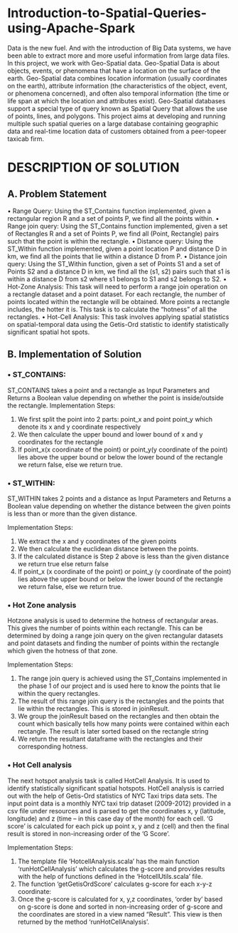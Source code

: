 # Introduction-to-Spatial-Queries-using-Apache-Spark
Data is the new fuel. And with the introduction of Big Data systems, we have been able to extract more and more useful information from large data files. In this project, we work with Geo-Spatial data. Geo-Spatial Data is about objects, events, or phenomena that have a location on the surface of the earth. Geo-Spatial data combines location information (usually coordinates on the earth), attribute information (the characteristics of the object, event, or phenomena concerned), and often also temporal information (the time or life span at which the location and attributes exist). Geo-Spatial databases support a special type of query known as Spatial Query that allows the use of points, lines, and polygons. This project aims at developing and running multiple such spatial queries on a large database containing geographic data and real-time location data of customers obtained from a peer-topeer taxicab firm.


 # DESCRIPTION OF SOLUTION 

## A. Problem Statement 
•	Range Query: Using the ST_Contains function implemented, given a rectangular region R and a set of points P, we find all the points within. 
•	Range join query: Using the ST_Contains function implemented, given a set of Rectangles R and a set of Points P, we find all (Point, Rectangle) pairs such that the point is within the rectangle. 
•	Distance query: Using the ST_Within function implemented, given a point location P and distance D in km, we find all the points that lie within a distance D from P. 
•	Distance join query: Using the ST_Within function, given a set of Points S1 and a set of Points S2 and a distance D in km, we find all the (s1, s2) pairs such that s1 is within a distance D from s2 where s1 belongs to S1 and s2 belongs to S2. 
•	Hot-Zone Analysis: This task will need to perform a range join operation on a rectangle dataset and a point dataset. For each rectangle, the number of points located within the rectangle will be obtained. More points a rectangle includes, the hotter it is. This task is to calculate the “hotness” of all the rectangles. 
•	Hot-Cell Analysis: This task involves applying spatial statistics on spatial-temporal data using the Getis-Ord statistic to identify statistically significant spatial hot spots. 

## B. Implementation of Solution 

### • ST_CONTAINS: 

ST_CONTAINS takes a point and a rectangle as Input Parameters and Returns a Boolean value depending on whether the point is inside/outside the rectangle. Implementation Steps: 
1. We first split the point into 2 parts: point_x and point point_y which denote its x and y coordinate respectively 
2. We then calculate the upper bound and lower bound of x and y coordinates for the rectangle 
3. If point_x(x coordinate of the point) or point_y(y coordinate of the point) lies above the upper bound or below the lower bound of the rectangle we return false, else we return true. 

### • ST_WITHIN: 

ST_WITHIN takes 2 points and a distance as Input Parameters and Returns a Boolean value depending on whether the distance between the given points is less than or more than the given distance. 

Implementation Steps: 
1. We extract the x and y coordinates of the given points 
2. We then calculate the euclidean distance between the points. 
3. If the calculated distance is Step 2 above is less than the given distance we return true else return false 
4. If point_x (x coordinate of the point) or point_y (y coordinate of the point) lies above the upper bound or below the lower bound of the rectangle we return false, else we return true. 

### • Hot Zone analysis 

Hotzone analysis is used to determine the hotness of rectangular areas. This gives the number of points within each rectangle. This can be determined by doing a range join query on the given rectangular datasets and point datasets and finding the number of points within the rectangle which given the hotness of that zone. 
 
Implementation Steps: 
1. The range join query is achieved using the ST_Contains implemented in the phase 1 of our project and is used here to know the points that lie within the query rectangles. 
2. The result of this range join query is the rectangles and the points that lie within the rectangles. This is stored in joinResult. 
3. We group the joinResult based on the rectangles and then obtain the count which basically tells how many points were contained within each rectangle. The result is later sorted based on the rectangle string 
4. We return the resultant dataframe with the rectangles and their corresponding hotness. 

### • Hot Cell analysis 

The next hotspot analysis task is called HotCell Analysis. It is used to identify statistically significant spatial hotspots. HotCell analysis is carried out with the help of Getis-Ord statistics of NYC Taxi trips data sets. The input point data is a monthly NYC taxi trip dataset (2009-2012) provided in a csv file under resources and is parsed to get the coordinates x, y (latitude, longitude) and z (time – in this case day of the month) for each cell. ‘G score’ is calculated for each pick up point x, y and z (cell) and then the final result is stored in non-increasing order of the ‘G Score’. 

Implementation Steps: 
1. The template file ‘HotcellAnalysis.scala’ has the main function ‘runHotCellAnalysis’ which calculates the g-score and provides results with the help of functions defined in the ‘HotcellUtils.scala’ file. 
2. The function ‘getGetisOrdScore’ calculates g-score for each x-y-z coordinate: 
3. Once the g-score is calculated for x, y,z coordinates, ‘order by’ based on g-score is done and sorted in non-increasing order of g-score and the coordinates are stored in a view named “Result”. This view is then returned by the method ‘runHotCellAnalysis’. 

